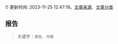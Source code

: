 :alarm_clock: 更新时间: 2023-11-25 12:47:19。[文章来源](/README.md)、[文章分类](/TAGS.md)

## 报告


> 关键字：`报告`、`月报`



